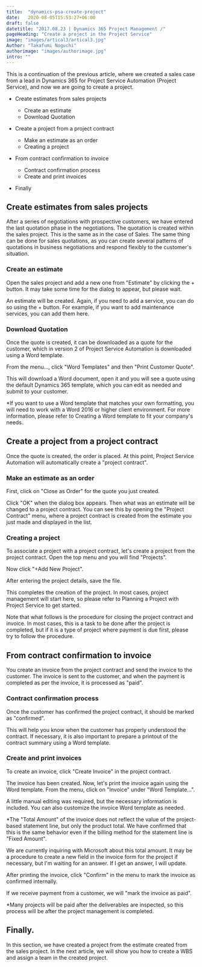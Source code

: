 ```yaml
---
title:  "dynamics-psa-create-project"
date:   2020-08-05T15:53:27+06:00
draft: false
datetitle: "2017.08.23 | Dynamics 365 Project Management /"
pageHeading: "Create a project in the Project Service"
image: "images/artical3/artical3.jpg"
Author: "Takafumi Noguchi"
authorimage: "images/authorimage.jpg"
intro: ""
---
```

<!-- Intro  -->
This is a continuation of the previous article, where we created a sales case from a lead in Dynamics 365 for Project Service Automation (Project Service), and now we are going to create a project.
<!-- Image= psa-3rd-01.png -->

<!-- Table Of Content -->
* Create estimates from sales projects
  * Create an estimate
  * Download Quotation

* Create a project from a project contract
  * Make an estimate as an order
  * Creating a project

* From contract confirmation to invoice
  * Contract confirmation process
  * Create and print invoices

* Finally

## Create estimates from sales projects
After a series of negotiations with prospective customers, we have entered the last quotation phase in the negotiations. The quotation is created within the sales project. This is the same as in the case of Sales. The same thing can be done for sales quotations, as you can create several patterns of quotations in business negotiations and respond flexibly to the customer's situation.

### Create an estimate
Open the sales project and add a new one from "Estimate" by clicking the + button. It may take some time for the dialog to appear, but please wait.
<!-- Image= psa-3rd-02.png -->

An estimate will be created. Again, if you need to add a service, you can do so using the + button. For example, if you want to add maintenance services, you can add them here.
<!-- Image= psa-3rd-03.png -->

### Download Quotation
Once the quote is created, it can be downloaded as a quote for the customer, which in version 2 of Project Service Automation is downloaded using a Word template.

From the menu..., click "Word Templates" and then "Print Customer Quote".
<!-- Image= psa-3rd-04.png -->

This will download a Word document, open it and you will see a quote using the default Dynamics 365 template, which you can edit as needed and submit to your customer.
<!-- Image= psa-3rd-05.png -->

*If you want to use a Word template that matches your own formatting, you will need to work with a Word 2016 or higher client environment. For more information, please refer to Creating a Word template to fit your company's needs.

## Create a project from a project contract
Once the quote is created, the order is placed. At this point, Project Service Automation will automatically create a "project contract".

### Make an estimate as an order
First, click on "Close as Order" for the quote you just created.
<!-- Image= psa-3rd-06.png -->

Click "OK" when the dialog box appears. Then what was an estimate will be changed to a project contract. You can see this by opening the "Project Contract" menu, where a project contract is created from the estimate you just made and displayed in the list.
<!-- Image= psa-3rd-07.png -->

### Creating a project
To associate a project with a project contract, let's create a project from the project contract. Open the top menu and you will find "Projects".
<!-- Image= psa-3rd-08.png -->

Now click "+Add New Project".
<!-- Image= psa-3rd-09.png -->

After entering the project details, save the file.
<!-- Image= psa-3rd-10.png -->

This completes the creation of the project. In most cases, project management will start here, so please refer to Planning a Project with Project Service to get started.

Note that what follows is the procedure for closing the project contract and invoice. In most cases, this is a task to be done after the project is completed, but if it is a type of project where payment is due first, please try to follow the procedure.

## From contract confirmation to invoice
You create an invoice from the project contract and send the invoice to the customer. The invoice is sent to the customer, and when the payment is completed as per the invoice, it is processed as "paid".

### Contract confirmation process
Once the customer has confirmed the project contract, it should be marked as "confirmed".
<!-- Image= psa-3rd-11.png -->

This will help you know when the customer has properly understood the contract. If necessary, it is also important to prepare a printout of the contract summary using a Word template.
<!-- Image= psa-3rd-12.png -->

### Create and print invoices
To create an invoice, click "Create Invoice" in the project contract.
<!-- Image= psa-3rd-13.png -->

The invoice has been created. Now, let's print the invoice again using the Word template. From the menu, click on "Invoice" under "Word Template...".
<!-- Image= psa-3rd-14.png -->

A little manual editing was required, but the necessary information is included. You can also customize the invoice Word template as needed.
<!-- Image= psa-3rd-15.png -->

*The "Total Amount" of the invoice does not reflect the value of the project-based statement line, but only the product total. We have confirmed that this is the same behavior even if the billing method for the statement line is "Fixed Amount".

We are currently inquiring with Microsoft about this total amount. It may be a procedure to create a new field in the invoice form for the project if necessary, but I'm waiting for an answer. If I get an answer, I will update.

After printing the invoice, click "Confirm" in the menu to mark the invoice as confirmed internally.
<!-- Image= psa-3rd-16.png -->

If we receive payment from a customer, we will "mark the invoice as paid".
<!-- Image= psa-3rd-17.png -->

*Many projects will be paid after the deliverables are inspected, so this process will be after the project management is completed.

## Finally.
In this section, we have created a project from the estimate created from the sales project. In the next article, we will show you how to create a WBS and assign a team in the created project.
